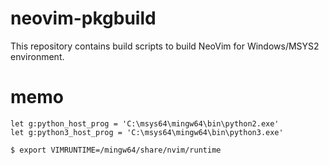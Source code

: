 # neovim-pkgbuild

This repository contains build scripts to build NeoVim for Windows/MSYS2 environment.

# memo

```vimrc
let g:python_host_prog = 'C:\msys64\mingw64\bin\python2.exe'
let g:python3_host_prog = 'C:\msys64\mingw64\bin\python3.exe'
```

```shell-session
$ export VIMRUNTIME=/mingw64/share/nvim/runtime
```
